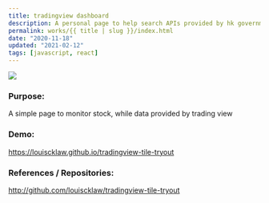 ```yaml
---
title: tradingview dashboard
description: A personal page to help search APIs provided by hk government. Also trying using gatsby.
permalink: works/{{ title | slug }}/index.html
date: "2020-11-18"
updated: "2021-02-12"
tags: [javascript, react]
---
```


![](/images/works/tradingview-dashboard.png)


### Purpose:

A simple page to monitor stock, while data provided by trading view


### Demo:

https://louiscklaw.github.io/tradingview-tile-tryout


### References / Repositories:

<a href="http://github.com/louiscklaw/tradingview-tile-tryout">
  http://github.com/louiscklaw/tradingview-tile-tryout
</a>